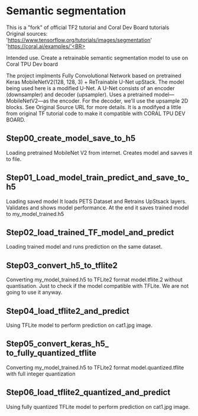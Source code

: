 # Semantic segmentation 
This is a "fork" of official TF2 tutorial and Coral Dev Board tutorials <BR>
Original sources: 'https://www.tensorflow.org/tutorials/images/segmentation' <BR>
 'https://coral.ai/examples/'<BR>

Intended use. Create a retrainable semantic segmentation model to use on Coral TPU Dev board <BR>

The project implments Fully Convolutional Network based on pretrained Keras MobileNetV2(128, 128, 3) + ReTrainable U-Net upStack.
The model being used here is a modified U-Net. A U-Net consists of an encoder (downsampler) and decoder (upsampler). Uses a pretrained model—MobileNetV2—as the encoder. For the decoder, we'll use the upsample 2D blocks.
See Original Source URL for more details. It is a modifyed a little from original TF tutorial code to make it compatible with CORAL TPU DEV BOARD.

## Step00_create_model_save_to_h5<BR>
Loading pretrained MobileNet V2 from internet.
Creates model and savves it to file. 

 ## Step01_Load_model_train_predict_and_save_to_h5<BR>
Loading saved model It loads PETS Dataset and 
Retrains UpStsack layers.
Validates and shows model performance.
At the end it saves trained model to my_model_trained.h5

## Step02_load_trained_TF_model_and_predict 
Loading trained model and runs prediction on the same dataset.
 
## Step03_convert_h5_to_tflite2<BR>  
Converting my_model_trained.h5 to TFLite2 format model.tflite.2 without quantisation. Just to check if the model compatible with TFLite. We are not going to use it anyway.

## Step04_load_tflite2_and_predict  <BR>
Using TFLite model to perform prediction on cat1.jpg image.
 
## Step05_convert_keras_h5_ to_fully_quantized_tflite <BR>
Converting my_model_trained.h5 to TFLite2 format model.quantized.tflite with full integer quantization

## Step06_load_tflite2_quantized_and_predict  <BR>
Using fully quantized TFLite model to perform prediction on cat1.jpg image.
 
 
<BR>
<BR>

